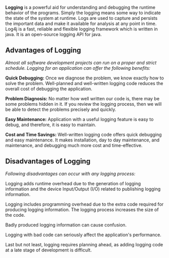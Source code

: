   **Logging** is a powerful aid for understanding and debugging the runtime behavior of the programs. Simply the logging means some way to indicate the state of the system at runtime. Logs are used to capture and persists the important data and make it available for analysis at any point in time. Log4j is a fast, reliable and flexible logging framework which is written in java. It is an open-source logging API for java.

## Advantages of Logging

*Almost all software development projects can run on a proper and strict schedule. Logging for an application can offer the following benefits:*

**Quick Debugging:** Once we diagnose the problem, we know exactly how to solve the problem. Well-planned and well-written logging code reduces the overall cost of debugging the application.

**Problem Diagnosis:** No matter how well written our code is, there may be some problems hidden in it. If you review the logging process, then we will be able to detect the problems precisely and quickly.

**Easy Maintenance:** Application with a useful logging feature is easy to debug, and therefore, it is easy to maintain.

**Cost and Time Savings:** Well-written logging code offers quick debugging and easy maintenance. It makes installation, day to day maintenance, and maintenance, and debugging much more cost and time-effective.

## Disadvantages of Logging

*Following disadvantages can occur with any logging process:*

Logging adds runtime overhead due to the generation of logging information and the device Input/Output (I/O) related to publishing logging information.

Logging includes programming overhead due to the extra code required for producing logging information. The logging process increases the size of the code.

Badly produced logging information can cause confusion.

Logging with bad code can seriously affect the application's performance.

Last but not least, logging requires planning ahead, as adding logging code at a late stage of development is difficult.
